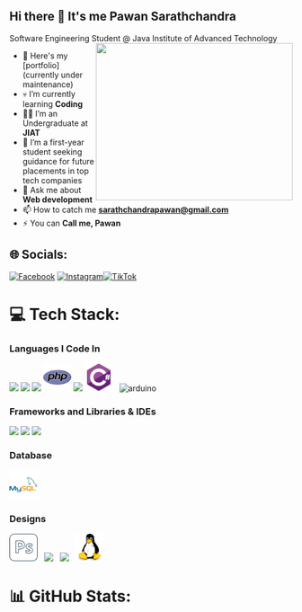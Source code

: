 ## Hi there 👋 It's me Pawan Sarathchandra
Software Engineering Student @ Java Institute of Advanced Technology
<img align="right" width="350" height="280" src="https://camo.githubusercontent.com/da9cb04bccedf52282c05a5efba11f04b1248085b5de97103fc6418bbb1cba03/68747470733a2f2f632e74656e6f722e636f6d2f55673663625641315a734d41414141642f646576656c6f7065722e676966">
- 🔭 Here's my [portfolio] (currently under maintenance)                                       
- 💀 I’m currently learning **Coding**
- 🧑‍🎓 I’m an Undergraduate at **JIAT**
- 🤔 I’m a first-year student seeking guidance for future placements in top tech companies
- 💬 Ask me about **Web development**
- 📫 How to catch me **sarathchandrapawan@gmail.com**
- ⚡ You can **Call me, Pawan**


## 🌐 Socials:
[![Facebook](https://img.shields.io/badge/Facebook-%231877F2.svg?logo=Facebook&logoColor=white)](https://web.facebook.com/pawan.sarathchandra.96) [![Instagram](https://img.shields.io/badge/Instagram-%23E4405F.svg?logo=Instagram&logoColor=white)](https://www.instagram.com/_pa_.one._/)[![TikTok](https://img.shields.io/badge/TikTok-%23000000.svg?logo=TikTok&logoColor=white)](https://l.facebook.com/l.php?u=https%3A%2F%2Fwww.tiktok.com%2F%40pa_one__%3F_t%3D8mXcAnovFGz%26_r%3D1%26fbclid%3DIwZXh0bgNhZW0CMTAAAR1nQwbxmgEz1xF_4nalqxFO2FvE2tobGHDA7hL9Px82vGaRN_khXcIjiwE_aem_YPSqig_aeIMYuZD-JIBxaw&h=AT0DcVUPmmVAafrmHVRCYguszNHNTFFnzgYN8KbUC_s0tfj68LD56VTdhyhaGUGCKXmXaPjba4qPVabp3lo6eZIzQ6T0aoA9_jtjnqGfRINNb-DT2Un5x04dcf-6s_OWen4l1Q) 

# 💻 Tech Stack:
### Languages I Code In
<img height="50" src="https://img.icons8.com/color/48/000000/html-5.png"/> <img height="50"  src="https://img.icons8.com/color/48/000000/css3.png"/> <img height="50" src="https://img.icons8.com/color/48/000000/javascript.png"/> <img src="https://raw.githubusercontent.com/devicons/devicon/master/icons/php/php-original.svg" alt="php" height="50"/> <img height="50" src="https://img.icons8.com/color/48/000000/java-coffee-cup-logo.png"/>  <img src="https://raw.githubusercontent.com/devicons/devicon/master/icons/csharp/csharp-original.svg" height="50" /> &nbsp; <img  height="50" src="https://cdn.worldvectorlogo.com/logos/arduino-1.svg" alt="arduino" /> 

### Frameworks and Libraries &  IDEs
<img height="50" src="https://img.icons8.com/color/48/000000/bootstrap.png"/> <img height="50" src="https://img.icons8.com/color/48/000000/visual-studio-code-2019.png"/> <img src="https://www.chartjs.org/media/logo-title.svg" height="50" />

### Database
<img src="https://raw.githubusercontent.com/devicons/devicon/master/icons/mysql/mysql-original-wordmark.svg" alt="mysql" height="50" />

### Designs
<img src="https://raw.githubusercontent.com/devicons/devicon/master/icons/photoshop/photoshop-line.svg" height="50"/> &nbsp; <img src="https://www.vectorlogo.zone/logos/adobe_illustrator/adobe_illustrator-icon.svg" height="50"/> &nbsp; <img src="https://www.vectorlogo.zone/logos/figma/figma-icon.svg" height="50" /> &nbsp; <img src="https://raw.githubusercontent.com/devicons/devicon/master/icons/linux/linux-original.svg" height="50" />

 

# 📊 GitHub Stats:
<div style="display:felx; justify-content: center; align-items: center;">
